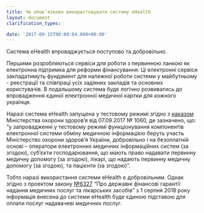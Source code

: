 ```yaml
---
title: Чи обов’язково використовувати систему eHealth
layout: document
clarification_types:

date: '2017-09-15T00:00:04.000+00:00'
---
```


Система eHealth впроваджується поступово та добровільно.

Першими розробляються сервіси для роботи з первинною ланкою як електронна підтримка для реформи фінансування. Ці електронні сервіси закладатимуть фундамент для належної роботи системи у майбутньому - реєстрації та співпраці усіх задіяних закладів та основних користувачів. В подальшому система буде логічно розвиватись до впровадження єдиної електронної медичної картки для кожного українця.

Наразі система eHealth запущена у тестовому режимі згідно з [наказом]() Міністерства охорони здоров’я від 07.09.2017 № 1060, де зазначено, що:
“у запровадженні у тестовому режимі функціонування компонентів електронної системи обміну медичною інформацією беруть участь Міністерство охорони здоров’я України, добровільно і на безоплатній основі – оператори електронних медичних інформаційних систем (за згодою), суб’єкти господарювання, що мають право надавати первинну медичну допомогу (за згодою), лікарі, що надають первинну медичну допомогу (за згодою), та пацієнти (за згодою)”.

Тобто наразі використання системи eHealth є добровільним. Однак згідно з проектом закону [№6327]() “Про державні фінансові гарантії надання медичних послуг та лікарських засобів” з 1 серпня 2018 року інформація внесена до системи eHealth буде єдиною підставою для оплати послуг надавачеві медичних послуг.

